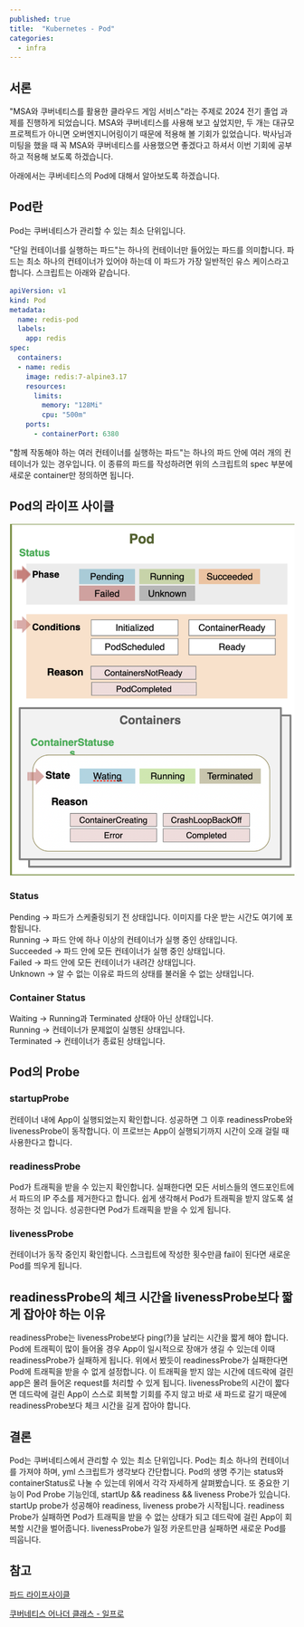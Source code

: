 ```yaml
---
published: true
title:  "Kubernetes - Pod"
categories:
  - infra
---
```


## 서론

"MSA와 쿠버네티스를 활용한 클라우드 게임 서비스"라는 주제로 2024 전기 졸업 과제를 진행하게 되었습니다. MSA와 쿠버네티스를 사용해 보고 싶었지만, 두 개는 대규모 프로젝트가 아니면 오버엔지니어링이기 때문에 적용해 볼 기회가 잆었습니다. 박사님과 미팅을 했을 때 꼭 MSA와 쿠버네티스를 사용했으면 좋겠다고 하셔서 이번 기회에 공부하고 적용해 보도록 하겠습니다.

아래에서는 쿠버네티스의 Pod에 대해서 알아보도록 하겠습니다.

## Pod란
Pod는 쿠버네티스가 관리할 수 있는 최소 단위입니다.

"단일 컨테이너를 실행하는 파드"는 하나의 컨테이너만 들어있는 파드를 의미합니다. 파드는 최소 하나의 컨테이너가 있어야 하는데 이 파드가 가장 일반적인 유스 케이스라고 합니다. 스크립트는 아래와 같습니다.

~~~yml
apiVersion: v1
kind: Pod
metadata:
  name: redis-pod
  labels:
    app: redis
spec:
  containers:
  - name: redis
    image: redis:7-alpine3.17
    resources:
      limits:
        memory: "128Mi"
        cpu: "500m"
    ports:
      - containerPort: 6380
~~~

"함께 작동해야 하는 여러 컨테이너를 실행하는 파드"는 하나의 파드 안에 여러 개의 컨테이너가 있는 경우입니다. 이 종류의 파드를 작성하려면 위의 스크립트의 spec 부분에 새로운 container만 정의하면 됩니다.

## Pod의 라이프 사이클

![life](https://github.com/02ggang9/02ggang9.github.io/blob/master/_posts/images/infra/pod/life.png?raw=true)

### Status
Pending -> 파드가 스케줄링되기 전 상태입니다. 이미지를 다운 받는 시간도 여기에 포함됩니다.  
Running -> 파드 안에 하나 이상의 컨테이너가 실행 중인 상태입니다.  
Succeeded -> 파드 안에 모든 컨테이너가 실행 중인 상태입니다.  
Failed -> 파드 안에 모든 컨테이너가 내려간 상태입니다.  
Unknown -> 알 수 없는 이유로 파드의 상태를 불러올 수 없는 상태입니다.  

### Container Status
Waiting -> Running과 Terminated 상태아 아닌 상태입니다.  
Running -> 컨테이너가 문제없이 실행된 상태입니다.  
Terminated -> 컨테이너가 종료된 상태입니다.  

## Pod의 Probe

### startupProbe

컨테이너 내에 App이 실행되었는지 확인합니다. 성공하면 그 이후 readinessProbe와 livenessProbe이 동작합니다. 이 프로브는 App이 실행되기까지 시간이 오래 걸릴 때 사용한다고 합니다.

### readinessProbe

Pod가 트래픽을 받을 수 있는지 확인합니다. 실패한다면 모든 서비스들의 엔드포인트에서 파드의 IP 주소를 제거한다고 합니다. 쉽게 생각해서 Pod가 트래픽을 받지 않도록 설정하는 것 입니다. 성공한다면 Pod가 트래픽을 받을 수 있게 됩니다.

### livenessProbe

컨테이너가 동작 중인지 확인합니다. 스크립트에 작성한 횟수만큼 fail이 된다면 새로운 Pod를 띄우게 됩니다.

## readinessProbe의 체크 시간을 livenessProbe보다 짧게 잡아야 하는 이유

readinessProbe는 livenessProbe보다 ping(?)을 날리는 시간을 짧게 해야 합니다. Pod에 트래픽이 많이 들어올 경우 App이 일시적으로 장애가 생길 수 있는데 이때 readinessProbe가 실패하게 됩니다. 위에서 봤듯이 readinessProbe가 실패한다면 Pod에 트래픽을 받을 수 없게 설정합니다. 이 트래픽을 받지 않는 시간에 데드락에 걸린 app은 몰려 들어온 request를 처리할 수 있게 됩니다. livenessProbe의 시간이 짧다면 데드락에 걸린 App이 스스로 회복할 기회를 주지 않고 바로 새 파드로 갈기 때문에 readinessProbe보다 체크 시간을 길게 잡아야 합니다.

## 결론

Pod는 쿠버네티스에서 관리할 수 있는 최소 단위입니다. Pod는 최소 하나의 컨테이너를 가져야 하며, yml 스크립트가 생각보다 간단합니다. Pod의 생명 주기는 status와 containerStatus로 나눌 수 있는데 위에서 각각 자세하게 살펴봤습니다. 또 중요한 기능이 Pod Probe 기능인데, startUp && readiness && liveness Probe가 있습니다. startUp probe가 성공해야 readiness, liveness probe가 시작됩니다. readiness Probe가 실패하면 Pod가 트래픽을 받을 수 없는 상태가 되고 데드락에 걸린 App이 회복할 시간을 벌어줍니다. livenessProbe가 일정 카운트만큼 실패하면 새로운 Pod를 띄웁니다.

## 참고

[파드 라이프사이클](https://kubernetes.io/ko/docs/concepts/workloads/pods/pod-lifecycle/)

[쿠버네티스 어나더 클래스 - 일프로](https://www.inflearn.com/course/%EC%BF%A0%EB%B2%84%EB%84%A4%ED%8B%B0%EC%8A%A4-%EC%96%B4%EB%82%98%EB%8D%94-%ED%81%B4%EB%9E%98%EC%8A%A4-%EC%A7%80%EC%83%81%ED%8E%B8-sprint1/dashboard)